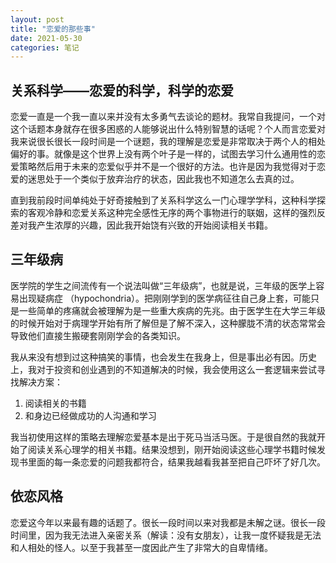 ```yaml
---
layout: post
title: "恋爱的那些事"
date: 2021-05-30
categories: 笔记
---
```


## 关系科学——恋爱的科学，科学的恋爱

恋爱一直是一个我一直以来并没有太多勇气去谈论的题材。我常自我提问，一个对这个话题本身就存在很多困惑的人能够说出什么特别智慧的话呢？个人而言恋爱对我来说很长很长一段时间是一个谜题，我的理解是恋爱是非常取决于两个人的相处偏好的事。就像是这个世界上没有两个叶子是一样的，试图去学习什么通用性的恋爱策略然后用于未来的恋爱似乎并不是一个很好的方法。也许是因为我觉得对于恋爱的迷思处于一个类似于放弃治疗的状态，因此我也不知道怎么去真的过。

直到我前段时间单纯处于好奇接触到了关系科学这么一门心理学学科，这种科学探索的客观冷静和恋爱关系这种完全感性无序的两个事物进行的联姻，这样的强烈反差对我产生浓厚的兴趣，因此我开始饶有兴致的开始阅读相关书籍。

## 三年级病

医学院的学生之间流传有一个说法叫做“三年级病”，也就是说，三年级的医学上容易出现疑病症 （hypochondria）。把刚刚学到的医学病征往自己身上套，可能只是一些简单的疼痛就会被理解为是一些重大疾病的先兆。由于医学生在大学三年级的时候开始对于病理学开始有所了解但是了解不深入，这种朦胧不清的状态常常会导致他们直接生搬硬套刚刚学会的各类知识。

我从来没有想到过这种搞笑的事情，也会发生在我身上，但是事出必有因。历史上，我对于投资和创业遇到的不知道解决的时候，我会使用这么一套逻辑来尝试寻找解决方案：

1. 阅读相关的书籍
2. 和身边已经做成功的人沟通和学习

我当初使用这样的策略去理解恋爱基本是出于死马当活马医。于是很自然的我就开始了阅读关系心理学的相关书籍。结果没想到，刚开始阅读这些心理学书籍时候发现书里面的每一条恋爱的问题我都符合，结果我越看我甚至把自己吓坏了好几次。

## 依恋风格

恋爱这今年以来最有趣的话题了。很长一段时间以来对我都是未解之谜。很长一段时间里，因为我无法进入亲密关系（解读：没有女朋友），让我一度怀疑我是无法和人相处的怪人。以至于我甚至一度因此产生了非常大的自卑情绪。
